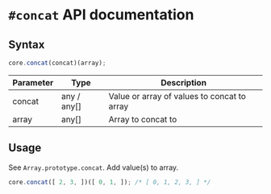 # `#concat` API documentation

## Syntax

``` js
core.concat(concat)(array);
```

| Parameter | Type | Description |
|--|--|--|
| concat | any / any[] | Value or array of values to concat to array |
| array | any[] | Array to concat to |

## Usage

See `Array.prototype.concat`. Add value(s) to array.

``` js
core.concat([ 2, 3, ])([ 0, 1, ]); /* [ 0, 1, 2, 3, ] */
```
